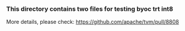 ### This directory contains two files for testing byoc trt int8 

More details, please check: https://github.com/apache/tvm/pull/8808

